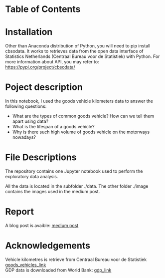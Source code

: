 # Table of Contents


# Installation
Other than Anaconda distribution of Python, you will need to pip install cbsodata. It works to retrieves data from the open data interface of Statistics Netherlands (Centraal Bureau voor de Statistiek) with Python. For more information about API, you may refer to: https://pypi.org/project/cbsodata/

# Poject description
In this notebook, I used the goods vehicle kilometers data to answer the following questions: 

- What are the types of common goods vehicle? How can we tell them apart using data? 
- What is the lifespan of a goods vehicle? 
- Why is there such high volume of goods vehicle on the motorways nowadays?

# File Descriptions
The repository contains one Jupyter notebook used to perform the exploratory data analysis. <br/>

All the data is located in the subfolder ./data. The other folder ./image contains the images used in the medium post. 

# Report
A blog post is avaible: [medium post](https://medium.com/@jinchaochen/how-did-road-freight-transport-develop-in-the-netherlands-f42502a48047)

# Acknowledgements
Vehicle kilometres is retrieve from Centraal Bureau voor de Statistiek [goods_vehicles_link](https://opendata.cbs.nl/statline/portal.html?_la=en&_catalog=CBS&tableId=84651ENG&_theme=1111)<br/>
GDP data is downloaded from World Bank: [gdp_link](https://data.worldbank.org/country/netherlands)


